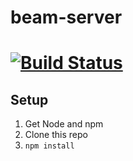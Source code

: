 # beam-server
[![Build Status](https://travis-ci.org/factorialLabs/beam-server.svg)](https://travis-ci.org/factorialLabs/beam-server)
========

## Setup

1. Get Node and npm
2. Clone this repo
3. `npm install`
